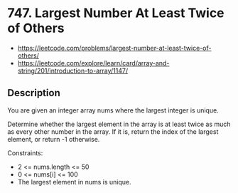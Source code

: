# 747. Largest Number At Least Twice of Others

- https://leetcode.com/problems/largest-number-at-least-twice-of-others/
- https://leetcode.com/explore/learn/card/array-and-string/201/introduction-to-array/1147/

## Description

You are given an integer array nums where the largest integer is unique.

Determine whether the largest element in the array is at least twice as much as every other number in the array. If it is, return the index of the largest element, or return -1 otherwise.

Constraints:

- 2 <= nums.length <= 50
- 0 <= nums[i] <= 100
- The largest element in nums is unique.
